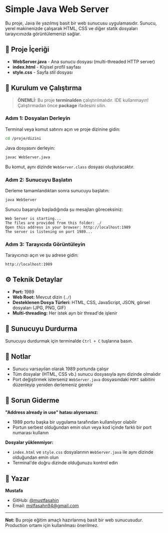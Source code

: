 # Simple Java Web Server

Bu proje, Java ile yazılmış basit bir web sunucusu uygulamasıdır. Sunucu, yerel makinenizde çalışarak HTML, CSS ve diğer statik dosyaları tarayıcınızda görüntülemenizi sağlar.

## 📁 Proje İçeriği

- **WebServer.java** - Ana sunucu dosyası (multi-threaded HTTP server)
- **index.html** - Kişisel profil sayfası
- **style.css** - Sayfa stil dosyası

## 🚀 Kurulum ve Çalıştırma

> **ÖNEMLİ:** Bu proje **terminalden** çalıştırılmalıdır. IDE kullanmayın!
> Çalıştırmadan önce **package** ifadesini silin.

### Adım 1: Dosyaları Derleyin

Terminal veya komut satırını açın ve proje dizinine gidin:

```bash
cd /proje/dizini
```

Java dosyasını derleyin:

```bash
javac WebServer.java
```

Bu komut, aynı dizinde `WebServer.class` dosyası oluşturacaktır.

### Adım 2: Sunucuyu Başlatın

Derleme tamamlandıktan sonra sunucuyu başlatın:

```bash
java WebServer
```

Sunucu başarıyla başladığında şu mesajları göreceksiniz:

```
Web Server is starting...
The files are provided from this folder: ./
Open this address in your browser: http://localhost:1989
The server is listening on port 1989...
```

### Adım 3: Tarayıcıda Görüntüleyin

Tarayıcınızı açın ve şu adrese gidin:

```
http://localhost:1989
```

## ⚙️ Teknik Detaylar

- **Port:** 1989
- **Web Root:** Mevcut dizin (`./`)
- **Desteklenen Dosya Türleri:** HTML, CSS, JavaScript, JSON, görsel dosyaları (JPG, PNG, GIF)
- **Multi-threading:** Her istek ayrı bir thread'de işlenir

## 🛑 Sunucuyu Durdurma

Sunucuyu durdurmak için terminalde `Ctrl + C` tuşlarına basın.

## 📝 Notlar

- Sunucu varsayılan olarak 1989 portunda çalışır
- Tüm dosyalar (HTML, CSS vb.) sunucu dosyasıyla aynı dizinde olmalıdır
- Port değiştirmek isterseniz `WebServer.java` dosyasındaki `PORT` sabitini düzenleyip yeniden derlemeniz gerekir

## 🔧 Sorun Giderme

**"Address already in use" hatası alıyorsanız:**
- 1989 portu başka bir uygulama tarafından kullanılıyor olabilir
- Portun serbest olduğundan emin olun veya kod içinde farklı bir port numarası kullanın

**Dosyalar yüklenmiyor:**
- `index.html` ve `style.css` dosyalarının `WebServer.java` ile aynı dizinde olduğundan emin olun
- Terminal'de doğru dizinde olduğunuzu kontrol edin

## 👤 Yazar

**Mustafa**

- GitHub: [@mustfasahin](https://github.com/mustfasahin)
- Email: mstfasahn94@gmail.com

---

**Not:** Bu proje eğitim amaçlı hazırlanmış basit bir web sunucusudur. Production ortamı için kullanılması önerilmez.
